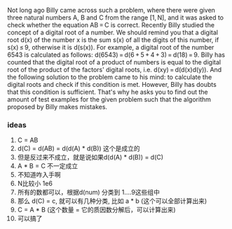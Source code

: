 Not long ago Billy came across such a problem, where there were given three natural numbers A, B and C from the range [1, N], and it was asked to check whether the equation AB = C is correct. Recently Billy studied the concept of a digital root of a number. We should remind you that a digital root d(x) of the number x is the sum s(x) of all the digits of this number, if s(x) ≤ 9, otherwise it is d(s(x)). For example, a digital root of the number 6543 is calculated as follows: d(6543) = d(6 + 5 + 4 + 3) = d(18) = 9. Billy has counted that the digital root of a product of numbers is equal to the digital root of the product of the factors' digital roots, i.e. d(xy) = d(d(x)d(y)). And the following solution to the problem came to his mind: to calculate the digital roots and check if this condition is met. However, Billy has doubts that this condition is sufficient. That's why he asks you to find out the amount of test examples for the given problem such that the algorithm proposed by Billy makes mistakes.

### ideas
1. C = AB
2. d(C) = d(AB) = d(d(A) * d(B)) 这个是成立的
3. 但是反过来不成立，就是说如果d(d(A) * d(B)) = d(C)
4. A * B = C 不一定成立
5. 不知道咋入手啊
6. N比较小 1e6
7. 所有的数都可以，根据d(num) 分类到 1....9这些组中
8. 那么 d(C) = c, 就可以有几种分类, 比如 a * b (这个可以全部计算出来)
9. C = A * B (这个数量 = 它的质因数分解后，可以计算出来)
10. 可以搞了